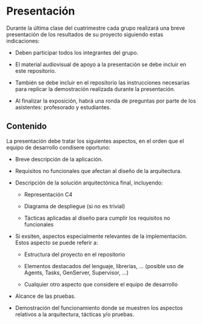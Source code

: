 # Presentación

Durante la última clase del cuatrimestre cada grupo realizará una
breve presentación de los resultados de su proyecto siguiendo estas
indicaciones:

  - Deben participar todos los integrantes del grupo.
  
  - El material audiovisual de apoyo a la presentación se debe incluir
    en este repositorio.
	
  - También se debe incluir en el repositorio las instrucciones
    necesarias para replicar la demostración realizada durante la
    presentación.

  - Al finalizar la exposición, habrá una ronda de preguntas por parte
    de los asistentes: profesorado y estudiantes.



## Contenido

La presentación debe tratar los siguientes aspectos, en el orden que
el equipo de desarrollo condisere oportuno:
  
  - Breve descripción de la aplicación.
  
  - Requisitos no funcionales que afectan al diseño de la
    arquitectura.
  
  - Descripción de la solución arquitectónica final, incluyendo:
  
    * Representación C4
	
	* Diagrama de despliegue (si no es trivial)
          
    * Tácticas aplicadas al diseño para cumplir los requisitos no
      funcionales
          
  - Si exsiten, aspectos especialmente relevantes de la
    implementación. Estos aspecto se puede referir a:
  
    * Estructura del proyecto en el repositorio
          
    * Elementos destacados del lenguaje, librerías, ... (posible uso
      de Agents, Tasks, GenServer, Supervisor, ...)
          
	* Cualquier otro aspecto que considere el equipo de desarrollo

  - Alcance de las pruebas.
          
  - Demostración del funcionamiento donde se muestren los aspectos
    relativos a la arquitectura, tácticas y/o pruebas.
